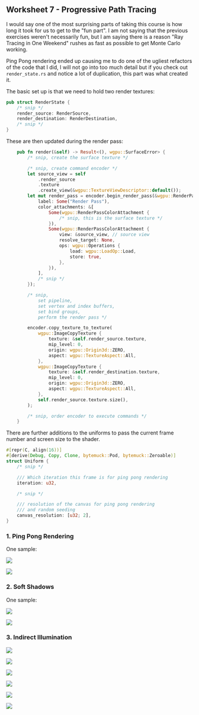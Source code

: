 ## Worksheet 7 - Progressive Path Tracing

I would say one of the most surprising parts of taking this course is how long it took for us to get to the "fun part". I am not saying that the previous exercises weren't necessarily fun, but I am saying there is a reason "Ray Tracing in One Weekend" rushes as fast as possible to get Monte Carlo working.

Ping Pong rendering ended up causing me to do one of the ugliest refactors of the code that I did, I will not go into too much detail but if you check out `render_state.rs` and notice a lot of duplication, this part was what created it.

The basic set up is that we need to hold two render textures:

```rs
pub struct RenderState {
    /* snip */
    render_source: RenderSource,
    render_destination: RenderDestination,
    /* snip */
}
```

These are then updated during the render pass:

```rs
    pub fn render(&self) -> Result<(), wgpu::SurfaceError> {
        /* snip, create the surface texture */

        /* snip, create command encoder */
        let source_view = self
            .render_source
            .texture
            .create_view(&wgpu::TextureViewDescriptor::default());
        let mut render_pass = encoder.begin_render_pass(&wgpu::RenderPassDescriptor {
            label: Some("Render Pass"),
            color_attachments: &[
                Some(wgpu::RenderPassColorAttachment {
                    /* snip, this is the surface texture */ 
                }),
                Some(wgpu::RenderPassColorAttachment {
                    view: &source_view, // source view
                    resolve_target: None,
                    ops: wgpu::Operations {
                        load: wgpu::LoadOp::Load,
                        store: true,
                    },
                }),
            ],
            /* snip */
        });

        /* snip, 
            set pipeline, 
            set vertex and index buffers, 
            set bind groups, 
            perform the render pass */ 

        encoder.copy_texture_to_texture(
            wgpu::ImageCopyTexture {
                texture: &self.render_source.texture,
                mip_level: 0,
                origin: wgpu::Origin3d::ZERO,
                aspect: wgpu::TextureAspect::All,
            },
            wgpu::ImageCopyTexture {
                texture: &self.render_destination.texture,
                mip_level: 0,
                origin: wgpu::Origin3d::ZERO,
                aspect: wgpu::TextureAspect::All,
            },
            self.render_source.texture.size(),
        );

        /* snip, order encoder to execute commands */ 
    }

```

There are further additions to the uniforms to pass the current frame number and screen size to the shader.

```rs
#[repr(C, align(16))]
#[derive(Debug, Copy, Clone, bytemuck::Pod, bytemuck::Zeroable)]
struct Uniform {
    /* snip */

    /// Which iteration this frame is for ping pong rendering
    iteration: u32,

    /* snip */

    /// resolution of the canvas for ping pong rendering
    /// and random seeding
    canvas_resolution: [u32; 2],
}
```

### 1. Ping Pong Rendering

One sample:

![](./img/w7_e1_one_sample.png)

![](./img/w7_e1_correct.png)

### 2. Soft Shadows

One sample:

![](./img/w7_e2_one_sample.png)

![](./img/w7_e2_correct.png)


### 3. Indirect Illumination

![](./img/w7_e3_issues_1.png)

![](./img/w7_e3_issues_2.png)

![](./img/w7_e3_one_sample.png)

![](./img/w7_e3_unbiased.png)

![](./img/w7_e3_clamp10.png)

![](./img/w7_e3_clamp1.png)




